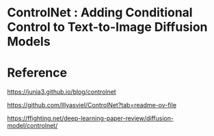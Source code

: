 # ControlNet : Adding Conditional Control to Text-to-Image Diffusion Models


# Reference
https://junia3.github.io/blog/controlnet

https://github.com/lllyasviel/ControlNet?tab=readme-ov-file

https://ffighting.net/deep-learning-paper-review/diffusion-model/controlnet/
